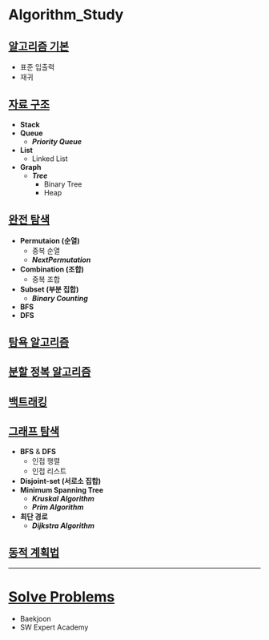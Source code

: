 # Algorithm_Study

## [알고리즘 기본](https://github.com/ljiwoo59/Algorithm_Study/tree/main/Algo_Basics)
* 표준 입출력
* 재귀

## [자료 구조](https://github.com/ljiwoo59/Algorithm_Study/tree/main/Algo_DataStructure)
* **Stack**
* **Queue**
  * ***Priority Queue***
* **List**
  * Linked List 
* **Graph**
  * ***Tree***
    * Binary Tree
    * Heap

## [완전 탐색](https://github.com/ljiwoo59/Algorithm_Study/tree/main/Algo_BruteForce)
* **Permutaion (순열)**
  * 중복 순열
  * ***NextPermutation***
* **Combination (조합)**
  * 중복 조합
* **Subset (부분 집합)**
  * ***Binary Counting***
* **BFS**
* **DFS**

## [탐욕 알고리즘](https://github.com/ljiwoo59/Algorithm_Study/tree/main/Algo_Greedy)

## [분할 정복 알고리즘](https://github.com/ljiwoo59/Algorithm_Study/tree/main/Algo_DivideConquer)

## [백트래킹](https://github.com/ljiwoo59/Algorithm_Study/tree/main/Algo_BackTracking)

## [그래프 탐색](https://github.com/ljiwoo59/Algorithm_Study/tree/main/Algo_Graph)
* **BFS** & **DFS**
  * 인접 행렬
  * 인접 리스트
* **Disjoint-set (서로소 집합)**
* **Minimum Spanning Tree**
  * ***Kruskal Algorithm***
  * ***Prim Algorithm***
* **최단 경로**
  * ***Dijkstra Algorithm***

## [동적 계획법](https://github.com/ljiwoo59/Algorithm_Study/tree/main/Algo_DP)

---
# [Solve Problems](https://github.com/ljiwoo59/Algorithm_Java)
* Baekjoon
* SW Expert Academy

